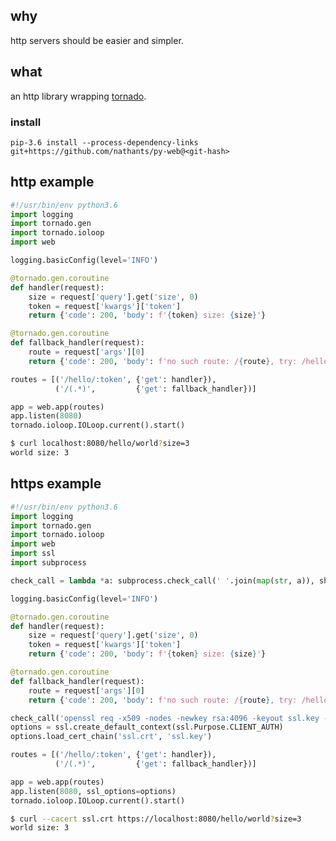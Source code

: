 ## why

http servers should be easier and simpler.

## what

an http library wrapping [tornado](http://www.tornadoweb.org/en/latest/).

### install

`pip-3.6 install --process-dependency-links git+https://github.com/nathants/py-web@<git-hash>`


## http example

```python
#!/usr/bin/env python3.6
import logging
import tornado.gen
import tornado.ioloop
import web

logging.basicConfig(level='INFO')

@tornado.gen.coroutine
def handler(request):
    size = request['query'].get('size', 0)
    token = request['kwargs']['token']
    return {'code': 200, 'body': f'{token} size: {size}'}

@tornado.gen.coroutine
def fallback_handler(request):
    route = request['args'][0]
    return {'code': 200, 'body': f'no such route: /{route}, try: /hello/xyz?size=123'}

routes = [('/hello/:token', {'get': handler}),
          ('/(.*)',         {'get': fallback_handler})]

app = web.app(routes)
app.listen(8080)
tornado.ioloop.IOLoop.current().start()
```

```bash
$ curl localhost:8080/hello/world?size=3
world size: 3
```

## https example

```python
#!/usr/bin/env python3.6
import logging
import tornado.gen
import tornado.ioloop
import web
import ssl
import subprocess

check_call = lambda *a: subprocess.check_call(' '.join(map(str, a)), shell=True, executable='/bin/bash', stderr=subprocess.STDOUT)

logging.basicConfig(level='INFO')

@tornado.gen.coroutine
def handler(request):
    size = request['query'].get('size', 0)
    token = request['kwargs']['token']
    return {'code': 200, 'body': f'{token} size: {size}'}

@tornado.gen.coroutine
def fallback_handler(request):
    route = request['args'][0]
    return {'code': 200, 'body': f'no such route: /{route}, try: /hello/XYZ'}

check_call('openssl req -x509 -nodes -newkey rsa:4096 -keyout ssl.key -out ssl.crt -days 9999 -subj "/CN=localhost/O=Fake Name/C=US"')
options = ssl.create_default_context(ssl.Purpose.CLIENT_AUTH)
options.load_cert_chain('ssl.crt', 'ssl.key')

routes = [('/hello/:token', {'get': handler}),
          ('/(.*)',         {'get': fallback_handler})]

app = web.app(routes)
app.listen(8080, ssl_options=options)
tornado.ioloop.IOLoop.current().start()
```

```bash
$ curl --cacert ssl.crt https://localhost:8080/hello/world?size=3
world size: 3
```
